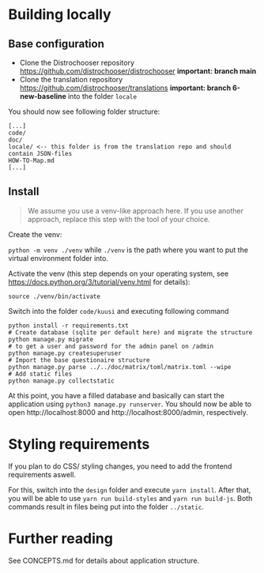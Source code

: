 # Building locally

## Base configuration

- Clone the Distrochooser repository https://github.com/distrochooser/distrochooser **important: branch main**
- Clone the translation repository https://github.com/distrochooser/translations **important: branch 6-new-baseline** into the folder `locale`

You should now see following folder structure:

```
[...]
code/
doc/
locale/ <-- this folder is from the translation repo and should contain JSON-files
HOW-TO-Map.md
[...]
```

## Install

> We assume you use a venv-like approach here. If you use another approach, replace this step with the tool of your choice.

Create the venv:

`python -m venv ./venv` while `./venv` is the path where you want to put the virtual environment folder into.

Activate the venv (this step depends on your operating system, see https://docs.python.org/3/tutorial/venv.html for details):

`source ./venv/bin/activate`

Switch into the folder `code/kuusi` and executing following command

```
python install -r requirements.txt
# Create database (sqlite per default here) and migrate the structure
python manage.py migrate
# to get a user and password for the admin panel on /admin
python manage.py createsuperuser
# Import the base questionaire structure
python manage.py parse ../../doc/matrix/toml/matrix.toml --wipe 
# Add static files
python manage.py collectstatic
```

At this point, you have a filled database and basically can start the application using `python3 manage.py runserver`. You should now be able to open http://localhost:8000 and http://localhost:8000/admin, respectively.

# Styling requirements

If you plan to do CSS/ styling changes, you need to add the frontend requirements aswell.

For this, switch into the `design` folder and execute `yarn install`. After that, you will be able to use `yarn run build-styles` and `yarn run build-js`. Both commands result in files being put into the folder `../static`.

# Further reading

See CONCEPTS.md for details about application structure.
